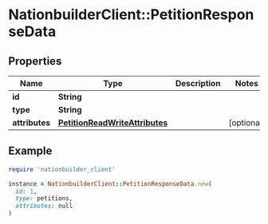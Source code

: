 # NationbuilderClient::PetitionResponseData

## Properties

| Name | Type | Description | Notes |
| ---- | ---- | ----------- | ----- |
| **id** | **String** |  |  |
| **type** | **String** |  |  |
| **attributes** | [**PetitionReadWriteAttributes**](PetitionReadWriteAttributes.md) |  | [optional] |

## Example

```ruby
require 'nationbuilder_client'

instance = NationbuilderClient::PetitionResponseData.new(
  id: 1,
  type: petitions,
  attributes: null
)
```


